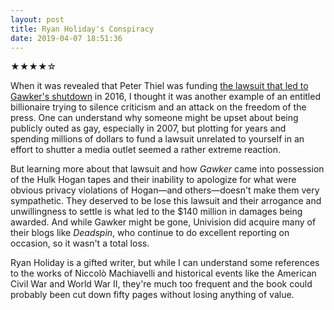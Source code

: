 ```yaml
---
layout: post
title: Ryan Holiday's Conspiracy
date: 2019-04-07 18:51:36
---
```


★★★★☆

When it was revealed that Peter Thiel was funding [the lawsuit that led to Gawker's shutdown](https://en.wikipedia.org/wiki/Bollea_v._Gawker) in 2016, I thought it was another example of an entitled billionaire trying to silence criticism and an attack on the freedom of the press. One can understand why someone might be upset about being publicly outed as gay, especially in 2007, but plotting for years and spending millions of dollars to fund a lawsuit unrelated to yourself in an effort to shutter a media outlet seemed a rather extreme reaction.

But learning more about that lawsuit and how *Gawker* came into possession of the Hulk Hogan tapes and their inability to apologize for what were obvious privacy violations of Hogan&mdash;and others&mdash;doesn't make them very sympathetic. They deserved to be lose this lawsuit and their arrogance and unwillingness to settle is what led to the $140 million in damages being awarded. And while Gawker might be gone, Univision did acquire many of their blogs like *Deadspin*, who continue to do excellent reporting on occasion, so it wasn't a total loss.

Ryan Holiday is a gifted writer, but while I can understand some references to the works of Niccolò Machiavelli and historical events like the American Civil War and World War II, they're much too frequent and the book could probably been cut down fifty pages without losing anything of value.
